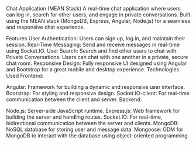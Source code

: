 Chat Application (MEAN Stack)
A real-time chat application where users can log in, search for other users, and engage in private conversations. Built using the MEAN stack (MongoDB, Express, Angular, Node.js) for a seamless and responsive chat experience.

Features
User Authentication: Users can sign up, log in, and maintain their session.
Real-Time Messaging: Send and receive messages in real-time using Socket.IO.
User Search: Search and find other users to chat with.
Private Conversations: Users can chat with one another in a private, secure chat room.
Responsive Design: Fully responsive UI designed using Angular and Bootstrap for a great mobile and desktop experience.
Technologies Used
Frontend:

Angular: Framework for building a dynamic and responsive user interface.
Bootstrap: For styling and responsive design.
Socket.IO-client: For real-time communication between the client and server.
Backend:

Node.js: Server-side JavaScript runtime.
Express.js: Web framework for building the server and handling routes.
Socket.IO: For real-time, bidirectional communication between the server and clients.
MongoDB: NoSQL database for storing user and message data.
Mongoose: ODM for MongoDB to interact with the database using object-oriented programming.
